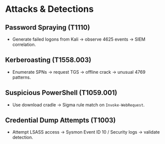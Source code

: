 # Attacks & Detections

## Password Spraying (T1110)
- Generate failed logons from Kali → observe 4625 events → SIEM correlation.

## Kerberoasting (T1558.003)
- Enumerate SPNs → request TGS → offline crack → unusual 4769 patterns.

## Suspicious PowerShell (T1059.001)
- Use download cradle → Sigma rule match on `Invoke-WebRequest`.

## Credential Dump Attempts (T1003)
- Attempt LSASS access → Sysmon Event ID 10 / Security logs → validate detection.
